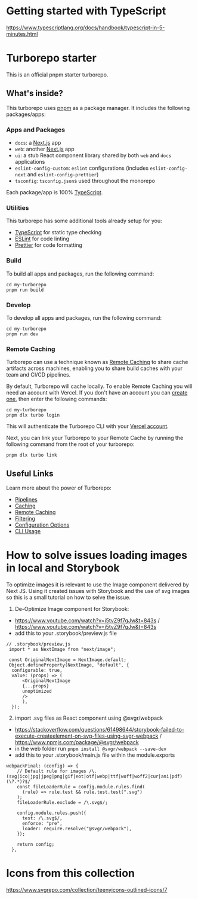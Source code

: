 # Getting started with TypeScript

https://www.typescriptlang.org/docs/handbook/typescript-in-5-minutes.html

# Turborepo starter

This is an official pnpm starter turborepo.

## What's inside?

This turborepo uses [pnpm](https://pnpm.io) as a package manager. It includes the following packages/apps:

### Apps and Packages

- `docs`: a [Next.js](https://nextjs.org/) app
- `web`: another [Next.js](https://nextjs.org/) app
- `ui`: a stub React component library shared by both `web` and `docs` applications
- `eslint-config-custom`: `eslint` configurations (includes `eslint-config-next` and `eslint-config-prettier`)
- `tsconfig`: `tsconfig.json`s used throughout the monorepo

Each package/app is 100% [TypeScript](https://www.typescriptlang.org/).

### Utilities

This turborepo has some additional tools already setup for you:

- [TypeScript](https://www.typescriptlang.org/) for static type checking
- [ESLint](https://eslint.org/) for code linting
- [Prettier](https://prettier.io) for code formatting

### Build

To build all apps and packages, run the following command:

```
cd my-turborepo
pnpm run build
```

### Develop

To develop all apps and packages, run the following command:

```
cd my-turborepo
pnpm run dev
```

### Remote Caching

Turborepo can use a technique known as [Remote Caching](https://turbo.build/repo/docs/core-concepts/remote-caching) to share cache artifacts across machines, enabling you to share build caches with your team and CI/CD pipelines.

By default, Turborepo will cache locally. To enable Remote Caching you will need an account with Vercel. If you don't have an account you can [create one](https://vercel.com/signup), then enter the following commands:

```
cd my-turborepo
pnpm dlx turbo login
```

This will authenticate the Turborepo CLI with your [Vercel account](https://vercel.com/docs/concepts/personal-accounts/overview).

Next, you can link your Turborepo to your Remote Cache by running the following command from the root of your turborepo:

```
pnpm dlx turbo link
```

## Useful Links

Learn more about the power of Turborepo:

- [Pipelines](https://turbo.build/repo/docs/core-concepts/monorepos/running-tasks)
- [Caching](https://turbo.build/repo/docs/core-concepts/caching)
- [Remote Caching](https://turbo.build/repo/docs/core-concepts/remote-caching)
- [Filtering](https://turbo.build/repo/docs/core-concepts/monorepos/filtering)
- [Configuration Options](https://turbo.build/repo/docs/reference/configuration)
- [CLI Usage](https://turbo.build/repo/docs/reference/command-line-reference)

# How to solve issues loading images in local and Storybook

To optimize images it is relevant to use the Image component delivered by Next JS. Using it created issues with Storybook and the use of svg images so this is a small tutorial on how to selve the issue.

1. De-Optimize Image component for Storybook:

- https://www.youtube.com/watch?v=i5tvZ9f7gJw&t=843s / https://www.youtube.com/watch?v=i5tvZ9f7gJw&t=843s
- add this to your .storybook/preview.js file

```
// .storybook/preview.js
 import * as NextImage from "next/image";

 const OriginalNextImage = NextImage.default;
 Object.defineProperty(NextImage, "default", {
  configurable: true,
  value: (props) => (
      <OriginalNextImage
      {...props}
      unoptimized
      />
      ),
  });
```

2. import .svg files as React component using @svgr/webpack

- https://stackoverflow.com/questions/61498644/storybook-failed-to-execute-createelement-on-svg-files-using-svgr-webpack / https://www.npmjs.com/package/@svgr/webpack
- in the web folder run `pnpm install @svgr/webpack --save-dev`
- add this to your .storybook/main.js file within the module.exports

```
webpackFinal: (config) => {
    // Default rule for images /\.(svg|ico|jpg|jpeg|png|gif|eot|otf|webp|ttf|woff|woff2|cur|ani|pdf)(\?.*)?$/
    const fileLoaderRule = config.module.rules.find(
      (rule) => rule.test && rule.test.test(".svg")
    );
    fileLoaderRule.exclude = /\.svg$/;

    config.module.rules.push({
      test: /\.svg$/,
      enforce: "pre",
      loader: require.resolve("@svgr/webpack"),
    });

    return config;
  },
```

# Icons from this collection

https://www.svgrepo.com/collection/teenyicons-outlined-icons/7
